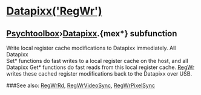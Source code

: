 # [Datapixx('RegWr')](Datapixx-RegWr) 
## [Psychtoolbox](Pyschtoolbox)&#8250;[Datapixx](Datapixx).{mex*} subfunction


Write local register cache modifications to Datapixx immediately. All Datapixx  
Set\* functions do fast writes to a local register cache on the host, and all  
Datapixx Get\* functions do fast reads from this local register cache. [RegWr](RegWr)  
writes these cached register modifications back to the Datapixx over USB.  
  


###See also:
[RegWrRd](Datapixx-RegWrRd), [RegWrVideoSync](Datapixx-RegWrVideoSync), [RegWrPixelSync](Datapixx-RegWrPixelSync)
